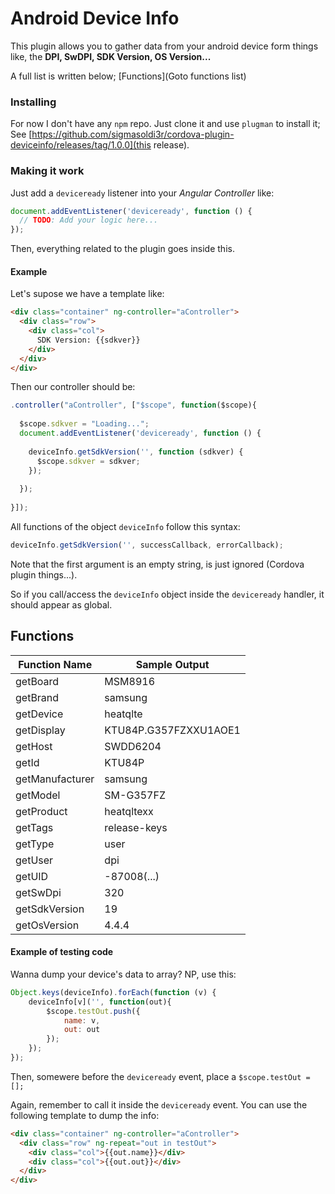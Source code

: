# Android Device Info
This plugin allows you to gather data from your android device form things like, the __DPI, SwDPI, SDK Version, OS Version...__

A full list is written below; [Functions](Goto functions list)

### Installing

For now I don't have any `npm` repo. Just clone it and use `plugman` to install it; See [https://github.com/sigmasoldi3r/cordova-plugin-deviceinfo/releases/tag/1.0.0](this release).

### Making it work

Just add a `deviceready` listener into your *Angular Controller* like:
```Javascript
document.addEventListener('deviceready', function () {
  // TODO: Add your logic here...
});
```
Then, everything related to the plugin goes inside this.

#### Example

Let's supose we have a template like:
```html
<div class="container" ng-controller="aController">
  <div class="row">
    <div class="col">
      SDK Version: {{sdkver}}
    </div>
  </div>
</div>
```
Then our controller should be:
```Javascript
.controller("aController", ["$scope", function($scope){
  
  $scope.sdkver = "Loading...";
  document.addEventListener('deviceready', function () {
    
    deviceInfo.getSdkVersion('', function (sdkver) {
      $scope.sdkver = sdkver;
    });
    
  });
  
}]);
```

All functions of the object `deviceInfo` follow this syntax:
```Javascript
deviceInfo.getSdkVersion('', successCallback, errorCallback);
```
Note that the first argument is an empty string, is just ignored (Cordova plugin things...).

So if you call/access the `deviceInfo` object inside the `deviceready` handler, it should appear as global.

## Functions

Function Name | Sample Output
---|---
getBoard | MSM8916
getBrand | samsung
getDevice | heatqlte
getDisplay | KTU84P.G357FZXXU1AOE1
getHost | SWDD6204
getId | KTU84P
getManufacturer | samsung
getModel | SM-G357FZ
getProduct | heatqltexx
getTags | release-keys
getType | user
getUser | dpi
getUID | -87008(...)
getSwDpi | 320
getSdkVersion | 19
getOsVersion | 4.4.4

#### Example of testing code
Wanna dump your device's data to array? NP, use this:
```Javascript
Object.keys(deviceInfo).forEach(function (v) {
    deviceInfo[v]('', function(out){
        $scope.testOut.push({
            name: v,
            out: out
        });
    });
});
```
Then, somewere before the `deviceready` event, place a `$scope.testOut = [];`

Again, remember to call it inside the `deviceready` event. You can use the following template to dump the info:
```html
<div class="container" ng-controller="aController">
  <div class="row" ng-repeat="out in testOut">
    <div class="col">{{out.name}}</div>
    <div class="col">{{out.out}}</div>
  </div>
</div>
```
